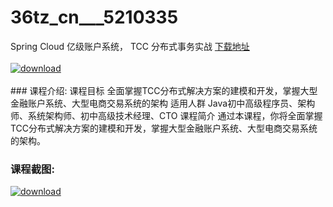 # 36tz_cn___5210335
Spring Cloud 亿级账户系统， TCC 分布式事务实战
[下载地址](http://www.36tz.cn/article/5210335 "下载地址")
<br/></br>[![download](http://36tz.cn/muke_img/2020_02_1-67.png "下载地址")](http://www.36tz.cn/article/5210335 "下载地址")
<br/></br>### 课程介绍:
课程目标
全面掌握TCC分布式解决方案的建模和开发，掌握大型金融账户系统、大型电商交易系统的架构
适用人群
Java初中高级程序员、架构师、系统架构师、初中高级技术经理、CTO
课程简介
通过本课程，你将全面掌握TCC分布式解决方案的建模和开发，掌握大型金融账户系统、大型电商交易系统的架构。

### 课程截图:
[![download](http://36tz.cn/muke_img/2020_02_11-64.png "下载地址")](http://www.36tz.cn/article/5210335 "下载地址")
